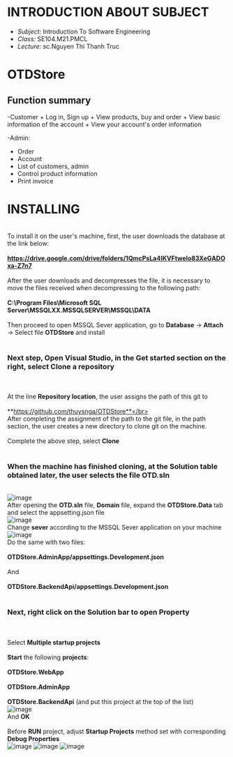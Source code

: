 # INTRODUCTION ABOUT SUBJECT
* *Subject:* Introduction To Software Engineering
* *Class:* SE104.M21.PMCL
* *Lecture:* sc.Nguyen Thi Thanh Truc
# OTDStore
<h2>Function summary</h2>
-Customer
+ Log in, Sign up
+ View products, buy and order
+ View basic information of the account
+ View your account's order information

-Admin:
+ Order
+ Account
+ List of customers, admin
+ Control product information
+ Print invoice

# INSTALLING 
<br>To install it on the user's machine, first, the user downloads the database at the link below:</br>
<br> **https://drive.google.com/drive/folders/1QmcPsLa4IKVFtwelo83XeGADOxa-Z7n7** </br>
<br>After the user downloads and decompresses the file, it is necessary to move the files received when decompressing to the following path:</br>
<br> **C:\Program Files\Microsoft SQL Server\MSSQLXX.MSSQLSERVER\MSSQL\DATA** </br>
<br> Then proceed to open MSSQL Sever application, go to **Database** -> **Attach** -> Select file **OTDStore** and install </br>
<br><h3>Next step, Open Visual Studio, in the **Get started** section on the right, select **Clone a repository**</h3></br>
<br>At the line **Repository location**, the user assigns the path of this git to</br>
<br>**https://github.com/thuysnga/OTDStore**</br>
<br>After completing the assignment of the path to the git file, in the path section, the user creates a new directory to clone git on the machine.</br>
<br>Complete the above step, select **Clone**</br>
<br><h3>When the machine has finished cloning, at the **Solution** table obtained later, the user selects the file **OTD.sln** </h3></br>
![image](https://user-images.githubusercontent.com/68022476/175953423-d6159163-5a9e-42d9-bdb0-053347b42526.png)
<br>After opening the **OTD.sln** file, **Domain** file, expand the **OTDStore.Data** tab and select the appsetting.json file</br>
![image](https://user-images.githubusercontent.com/68022476/175953484-bebbf205-bfaf-470b-b355-2ed39b63fde4.png)
<br>Change **sever** according to the MSSQL Sever application on your machine</br>
![image](https://user-images.githubusercontent.com/68022476/175953655-023f7b69-ad35-486d-8d07-f7c57f936154.png)
<br>Do the same with two files:</br>
<br>**OTDStore.AdminApp/appsettings.Development.json**</br>
<br>And</br>
<br>**OTDStore.BackendApi/appsettings.Development.json**</br>
<br><h3>Next, right click on the **Solution** bar to open **Property**</h3></br>
<br>Select **Multiple startup projects**</br>
<br>**Start** the following **projects**:</br>
<br>**OTDStore.WebApp</br>
<br>OTDStore.AdminApp</br>
<br>OTDStore.BackendApi** (and put this project at the top of the list)</br>
![image](https://user-images.githubusercontent.com/68022476/175953728-bdaa3c02-0a94-486f-942a-06d04e5cb7fa.png)
<br>And **OK**</br>
<br>Before **RUN** project, adjust **Startup Projects** method set with corresponding **Debug Properties**</br>
![image](https://user-images.githubusercontent.com/68022476/175953793-06967976-7e35-4c73-9fb8-7298c18c4d08.png)
![image](https://user-images.githubusercontent.com/68022476/175953812-d0649615-c21e-4409-9049-23e59c394098.png)
![image](https://user-images.githubusercontent.com/68022476/175953834-a49b026e-5979-440d-b7aa-6e370095fdbd.png)

